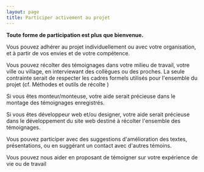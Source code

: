 ```yaml
---
layout: page
title: Participer activement au projet
---
```

**Toute forme de participation est plus que bienvenue.** 

Vous pouvez adhérer au projet individuellement ou avec votre organisation, et à partir de vos envies et de votre compétence.

Vous pouvez récolter des témoignages dans votre milieu de travail, votre ville ou village, en interviewant des collègues ou des proches. La seule contrainte serait de respecter les cadres formels utilisés pour l'ensemble du projet (cf. Méthodes et outils de récolte )

Si vous êtes monteur/monteuse, votre aide serait précieuse dans le montage des témoignages enregistrés.

Si vous êtes développeur web et/ou designer, votre aide serait précieuse dans le développement du site web destiné à récolter l'ensemble des témoignages.

Vous pouvez participer avec des suggestions d'amélioration des textes, présentations, ou en suggérant un contact avec d'autres témoins.

Vous pouvez nous aider en proposant de témoigner sur votre expérience de vie ou de travail
